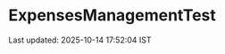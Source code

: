 # ExpensesManagementTest













































































































































































































































































Last updated: 2025-10-14 17:52:04 IST
